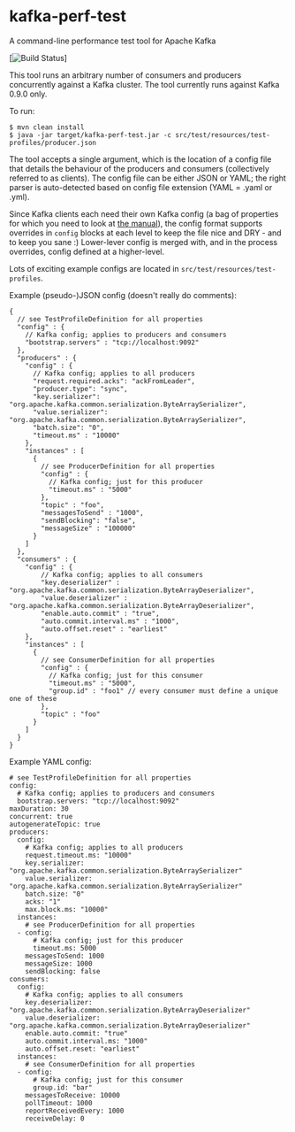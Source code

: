 # kafka-perf-test
A command-line performance test tool for Apache Kafka

[![Build Status](https://travis-ci.org/jkorab/kafka-perf-test.svg)]

This tool runs an arbitrary number of consumers and producers concurrently against a Kafka cluster.
The tool currently runs against Kafka 0.9.0 only.

To run:

    $ mvn clean install
    $ java -jar target/kafka-perf-test.jar -c src/test/resources/test-profiles/producer.json

The tool accepts a single argument, which is the location of a config file that details
the behaviour of the producers and consumers (collectively referred to as clients). The config file can be either
JSON or YAML; the right parser is auto-detected based on config file extension (YAML = .yaml or .yml).

Since Kafka clients each need their own Kafka config (a bag of properties for which you need
to look at [the manual](http://kafka.apache.org/documentation.html#configuration)),
the config format supports overrides in `config` blocks at each level to keep the file nice and DRY - and to keep you sane :)
Lower-lever config is merged with, and in the process overrides, config defined at a higher-level.

Lots of exciting example configs are located in `src/test/resources/test-profiles`.

Example (pseudo-)JSON config (doesn't really do comments):

    {
      // see TestProfileDefinition for all properties
      "config" : {
        // Kafka config; applies to producers and consumers
        "bootstrap.servers" : "tcp://localhost:9092"
      },
      "producers" : {
        "config" : {
          // Kafka config; applies to all producers
          "request.required.acks": "ackFromLeader",
          "producer.type": "sync",
          "key.serializer": "org.apache.kafka.common.serialization.ByteArraySerializer",
          "value.serializer": "org.apache.kafka.common.serialization.ByteArraySerializer",
          "batch.size": "0",
          "timeout.ms" : "10000"
        },
        "instances" : [
          {
            // see ProducerDefinition for all properties
            "config" : {
              // Kafka config; just for this producer
              "timeout.ms" : "5000"
            },
            "topic" : "foo",
            "messagesToSend" : "1000",
            "sendBlocking": "false",
            "messageSize" : "100000"
          }
        ]
      },
      "consumers" : {
        "config" : {
            // Kafka config; applies to all consumers
            "key.deserializer" : "org.apache.kafka.common.serialization.ByteArrayDeserializer",
            "value.deserializer" : "org.apache.kafka.common.serialization.ByteArrayDeserializer",
            "enable.auto.commit" : "true",
            "auto.commit.interval.ms" : "1000",
            "auto.offset.reset" : "earliest"
        },
        "instances" : [
          {
            // see ConsumerDefinition for all properties
            "config" : {
              // Kafka config; just for this consumer
              "timeout.ms" : "5000",
              "group.id" : "foo1" // every consumer must define a unique one of these
            },
            "topic" : "foo"
          }
        ]
      }
    }

Example YAML config:
 
    # see TestProfileDefinition for all properties
    config:
      # Kafka config; applies to producers and consumers
      bootstrap.servers: "tcp://localhost:9092"
    maxDuration: 30
    concurrent: true
    autogenerateTopic: true
    producers:
      config:
        # Kafka config; applies to all producers
        request.timeout.ms: "10000"
        key.serializer: "org.apache.kafka.common.serialization.ByteArraySerializer"
        value.serializer: "org.apache.kafka.common.serialization.ByteArraySerializer"
        batch.size: "0"
        acks: "1"
        max.block.ms: "10000"
      instances:
        # see ProducerDefinition for all properties
      - config:
          # Kafka config; just for this producer
          timeout.ms: 5000
        messagesToSend: 1000
        messageSize: 1000
        sendBlocking: false
    consumers:
      config:
        # Kafka config; applies to all consumers
        key.deserializer: "org.apache.kafka.common.serialization.ByteArrayDeserializer"
        value.deserializer: "org.apache.kafka.common.serialization.ByteArrayDeserializer"
        enable.auto.commit: "true"
        auto.commit.interval.ms: "1000"
        auto.offset.reset: "earliest"
      instances:
        # see ConsumerDefinition for all properties
      - config:
          # Kafka config; just for this consumer
          group.id: "bar"
        messagesToReceive: 10000
        pollTimeout: 1000
        reportReceivedEvery: 1000
        receiveDelay: 0

